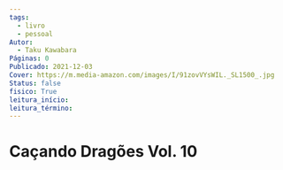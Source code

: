 ```yaml
---
tags:
  - livro
  - pessoal
Autor:
  - Taku Kawabara
Páginas: 0
Publicado: 2021-12-03
Cover: https://m.media-amazon.com/images/I/91zovVYsWIL._SL1500_.jpg
Status: false
fisico: True
leitura_início:
leitura_término:
---
```

# Caçando Dragões Vol. 10